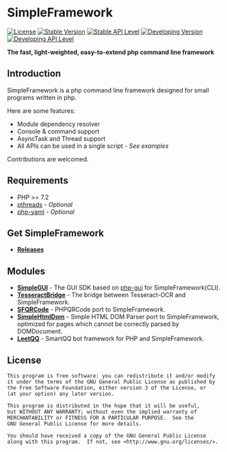 SimpleFramework
===================
[![License](https://img.shields.io/github/license/iTXTech/SimpleFramework.svg)](https://github.com/iTXTech/SimpleFramework/blob/master/LICENSE)
[![Stable Version](https://img.shields.io/badge/stable--version-2.0.1-brightgreen.svg)](https://github.com/iTXTech/SimpleFramework/blob/11b97f52f33db05c51769c18dbb1369faf118a52/src/iTXTech/SimpleFramework/Framework.php)
[![Stable API Level](https://img.shields.io/badge/stable--api-5-brightgreen.svg)](https://github.com/iTXTech/SimpleFramework/blob/11b97f52f33db05c51769c18dbb1369faf118a52/src/iTXTech/SimpleFramework/Framework.php)
[![Developing Version](https://img.shields.io/badge/dev--version-2.1.0-blue.svg)](https://github.com/iTXTech/SimpleFramework/blob/master/src/iTXTech/SimpleFramework/Framework.php)
[![Developing API Level](https://img.shields.io/badge/dev--api-6-blue.svg)](https://github.com/iTXTech/SimpleFramework/blob/master/src/iTXTech/SimpleFramework/Framework.php)

__The fast, light-weighted, easy-to-extend php command line framework__

Introduction
-------------
SimpleFramework is a php command line framework designed for small programs written in php.

Here are some features:

* Module dependency resolver
* Console & command support
* AsyncTask and Thread support
* All APIs can be used in a single script - *See examples*

Contributions are welcomed.

Requirements
-------------
* PHP >= 7.2
* [pthreads](https://github.com/krakjoe/pthreads) - *Optional*
* [php-yaml](https://github.com/php/pecl-file_formats-yaml) - *Optional*

Get SimpleFramework
-------------
* __[Releases](https://github.com/iTXTech/SimpleFramework/releases)__

Modules
-------------
* __[SimpleGUI](https://github.com/PeratX/SimpleGUI)__ - The GUI SDK based on [php-gui](https://github.com/gabrielrcouto/php-gui) for SimpleFramework(CLI).
* __[TesseractBridge](https://github.com/PeratX/TesseractBridge)__ - The bridge between Tesseract-OCR and SimpleFramework.
* __[SFQRCode](https://github.com/PeratX/SFQRCode)__ - PHPQRCode port to SimpleFramework.
* __[SimpleHtmlDom](https://github.com/PeratX/SimpleHtmlDom)__ - Simple HTML DOM Parser port to SimpleFramework, optimized for pages which cannot be correctly parsed by DOMDocument.
* __[LeetQQ](https://github.com/PhQAgent/LeetQQ)__ - SmartQQ bot framework for PHP and SimpleFramework.

License
-------------

	This program is free software: you can redistribute it and/or modify
	it under the terms of the GNU General Public License as published by
	the Free Software Foundation, either version 3 of the License, or
	(at your option) any later version.

	This program is distributed in the hope that it will be useful,
	but WITHOUT ANY WARRANTY; without even the implied warranty of
	MERCHANTABILITY or FITNESS FOR A PARTICULAR PURPOSE.  See the
	GNU General Public License for more details.

	You should have received a copy of the GNU General Public License
	along with this program.  If not, see <http://www.gnu.org/licenses/>.
